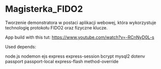 # Magisterka_FIDO2
Tworzenie demonstratora w postaci aplikacji webowej, która wykorzystuje technologię protokołu FIDO2 oraz fizyczne klucze.

App build with this tut: https://www.youtube.com/watch?v=-RCnNyD0L-s

Used depends:

node.js
nodemon
ejs
express
express-session
bcrypt
mysql2
dotenv
passport 
passport-local 
express-flash
method-override 
